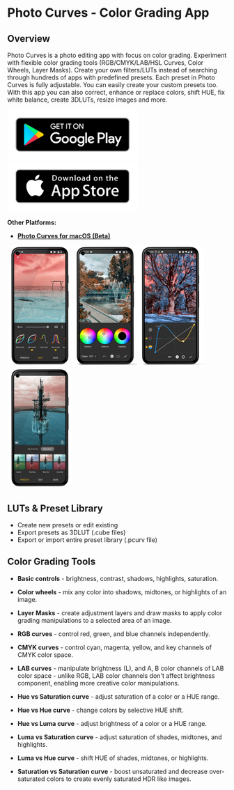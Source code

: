 # Photo Curves - Color Grading App

## Overview

Photo Curves is a photo editing app with focus on color grading. Experiment with flexible color grading tools (RGB/CMYK/LAB/HSL Curves, Color Wheels, Layer Masks). Create your own filters/LUTs instead of searching through hundreds of apps with predefined presets. Each preset in Photo Curves is fully adjustable. You can easily create your custom presets too. With this app you can also correct, enhance or replace colors, shift HUE, fix white balance, create 3DLUTs, resize images and more.

[<img src="./google-play-badge.png" alt="Get it on Google Play" width="300"/>](https://play.google.com/store/apps/details?id=com.foreachi.photocurves) [<img src="./apple-store-badge.png" alt="Get it on App Store" width="300"/>](https://apps.apple.com/app/id1606599231#?platform=iphone)

**Other Platforms:**

- **[Photo Curves for macOS (Beta)](/downloads/PhotoCurves-1.2.17-beta.dmg)**


<img src="./Screenshot_1_small.jpg" alt="Screenshot" width="150"/><img src="./Screenshot_6_small.jpg" alt="Screenshot" width="150"/><img src="./Screenshot_4_small.jpg" alt="Screenshot" width="150"/><img src="./Screenshot_2_small.jpg" alt="Screenshot" width="150"/>

## LUTs & Preset Library

- Create new presets or edit existing
- Export presets as 3DLUT (.cube files)
- Export or import entire preset library (.pcurv file)

## Color Grading Tools

- **Basic controls** - brightness, contrast, shadows, highlights, saturation.

- **Color wheels** - mix any color into shadows, midtones, or highlights of an image.

- **Layer Masks** - create adjustment layers and draw masks to apply color grading manipulations to a selected area of an image.

- **RGB curves** - control red, green, and blue channels independently.

- **CMYK curves** - control cyan, magenta, yellow, and key channels of CMYK color space.

- **LAB curves** - manipulate brightness (L), and A, B color channels of LAB color space - unlike RGB, LAB color channels don't affect brightness component, enabling more creative color manipulations.

- **Hue vs Saturation curve** - adjust saturation of a color or a HUE range.

- **Hue vs Hue curve** - change colors by selective HUE shift.

- **Hue vs Luma curve** - adjust brightness of a color or a HUE range.

- **Luma vs Saturation curve** - adjust saturation of shades, midtones, and highlights.

- **Luma vs Hue curve** - shift HUE of shades, midtones, or highlights.

- **Saturation vs Saturation curve** - boost unsaturated and decrease over-saturated colors to create evenly saturated HDR like images.
